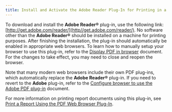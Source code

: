 ```yaml
---
title: Install and Activate the Adobe Reader Plug-In for Printing in a Web Browser
---
```

To download and install the **Adobe Reader&#174;** plug-in, use the following link: [http://get.adobe.com/reader/](http//get.adobe.com/reader/). No software other than the **Adobe Reader&#174;** should be installed on a machine for printing purposes. After finishing the installation, the plug-in should automatically be enabled in appropriate web browsers. To learn how to manually setup your browser to use this plug-in, refer to the [Display PDF in browser](https//helpx.adobe.com/acrobat/using/display-pdf-in-browser.html) document. For the changes to take effect, you may need to close and reopen the browser.

Note that many modern web browsers include their own PDF plug-ins, which automatically replace the **Adobe Reader&#174;** plug-in. If you need to revert to the **Adobe** plug-in, refer to the [Configure browser to use the Adobe PDF plug-in](https//helpx.adobe.com/acrobat/kb/pdf-browser-plugin-configuration.html) document.

For more information on printing report documents using this plug-in, see [Print a Report Using the PDF Web Browser Plug-In](../../../../../interface-elements-for-web/articles/document-viewer/classic-document-viewer/printing/print-a-report-using-the-pdf-web-browser-plug-in.md).